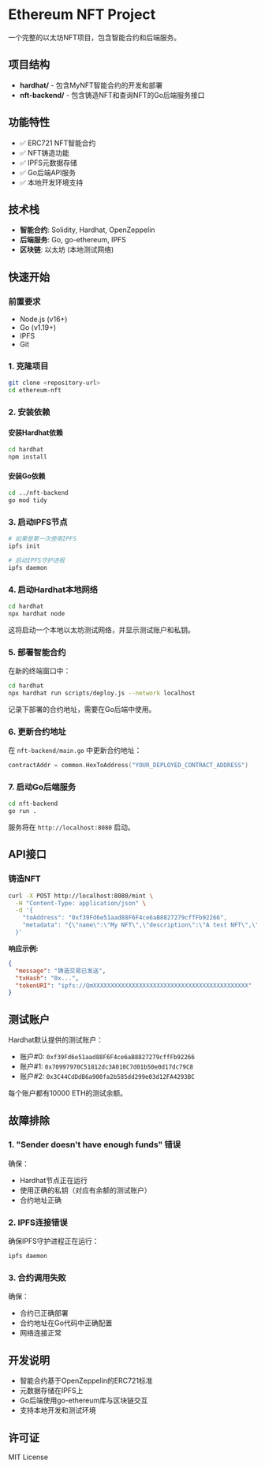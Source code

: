 # Ethereum NFT Project

一个完整的以太坊NFT项目，包含智能合约和后端服务。

## 项目结构

- **hardhat/** - 包含MyNFT智能合约的开发和部署
- **nft-backend/** - 包含铸造NFT和查询NFT的Go后端服务接口

## 功能特性

- ✅ ERC721 NFT智能合约
- ✅ NFT铸造功能
- ✅ IPFS元数据存储
- ✅ Go后端API服务
- ✅ 本地开发环境支持

## 技术栈

- **智能合约**: Solidity, Hardhat, OpenZeppelin
- **后端服务**: Go, go-ethereum, IPFS
- **区块链**: 以太坊 (本地测试网络)

## 快速开始

### 前置要求

- Node.js (v16+)
- Go (v1.19+)
- IPFS
- Git

### 1. 克隆项目

```bash
git clone <repository-url>
cd ethereum-nft
```

### 2. 安装依赖

#### 安装Hardhat依赖
```bash
cd hardhat
npm install
```

#### 安装Go依赖
```bash
cd ../nft-backend
go mod tidy
```

### 3. 启动IPFS节点

```bash
# 如果是第一次使用IPFS
ipfs init

# 启动IPFS守护进程
ipfs daemon
```

### 4. 启动Hardhat本地网络

```bash
cd hardhat
npx hardhat node
```

这将启动一个本地以太坊测试网络，并显示测试账户和私钥。

### 5. 部署智能合约

在新的终端窗口中：

```bash
cd hardhat
npx hardhat run scripts/deploy.js --network localhost
```

记录下部署的合约地址，需要在Go后端中使用。

### 6. 更新合约地址

在 `nft-backend/main.go` 中更新合约地址：

```go
contractAddr = common.HexToAddress("YOUR_DEPLOYED_CONTRACT_ADDRESS")
```

### 7. 启动Go后端服务

```bash
cd nft-backend
go run .
```

服务将在 `http://localhost:8080` 启动。

## API接口

### 铸造NFT

```bash
curl -X POST http://localhost:8080/mint \
  -H "Content-Type: application/json" \
  -d '{
    "toAddress": "0xf39Fd6e51aad88F6F4ce6aB8827279cffFb92266",
    "metadata": "{\"name\":\"My NFT\",\"description\":\"A test NFT\",\"image\":\"https://example.com/image.png\"}"
  }'
```

**响应示例:**
```json
{
  "message": "铸造交易已发送",
  "txHash": "0x...",
  "tokenURI": "ipfs://QmXXXXXXXXXXXXXXXXXXXXXXXXXXXXXXXXXXXXXXXXXXXX"
}
```

## 测试账户

Hardhat默认提供的测试账户：

- 账户#0: `0xf39Fd6e51aad88F6F4ce6aB8827279cffFb92266`
- 账户#1: `0x70997970C51812dc3A010C7d01b50e0d17dc79C8`
- 账户#2: `0x3C44CdDdB6a900fa2b585dd299e03d12FA4293BC`

每个账户都有10000 ETH的测试余额。

## 故障排除

### 1. "Sender doesn't have enough funds" 错误

确保：
- Hardhat节点正在运行
- 使用正确的私钥（对应有余额的测试账户）
- 合约地址正确

### 2. IPFS连接错误

确保IPFS守护进程正在运行：
```bash
ipfs daemon
```

### 3. 合约调用失败

确保：
- 合约已正确部署
- 合约地址在Go代码中正确配置
- 网络连接正常

## 开发说明

- 智能合约基于OpenZeppelin的ERC721标准
- 元数据存储在IPFS上
- Go后端使用go-ethereum库与区块链交互
- 支持本地开发和测试环境

## 许可证

MIT License

